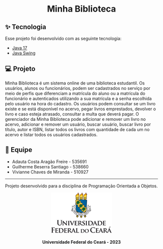 
<h1 align="center">Minha Biblioteca</h1>

## ✨ Tecnologia

Esse projeto foi desenvolvido com as seguinte tecnologia:

- [Java 17](https://www.oracle.com/java/technologies/javase/jdk17-archive-downloads.html)
- [Java Swing](https://docs.oracle.com/javase/tutorial/uiswing/)


## 💻 Projeto

Minha Biblioteca é um sistema online de uma biblioteca estudantil. Os usuários,
alunos ou funcionários, podem ser cadastrados no serviço por meio de perfis que
diferenciam a matrícula do aluno ou a matrícula do funcionário e autenticados utilizando a
sua matrícula e a senha escolhida pelo usuário na hora do cadastro. Os usuários podem
consultar se um livro existe e se está disponível no acervo, pegar livros emprestados,
devolver o livro e caso esteja atrasado, consultar a multa que deverá pagar. O gerenciador
da Minha Biblioteca pode adicionar e remover um livro no acervo, adicionar e remover um
usuário, buscar usuário, buscar livro por título, autor e ISBN, listar todos os livros com
quantidade de cada um no acervo e listar todos os usuários cadastrados.

## 🚀 Equipe

- Adauta Costa Aragão Freire - 535691
- Guilherme Beserra Santiago - 538660
- Vivianne Chaves de Miranda - 510927

---
Projeto desenvolvido para a disciplina de Programação Orientada a Objetos.

<p align="center">
  <img alt="UFC" src="https://github.com/VivianneMiranda/MinhaBiblioteca/blob/main/ufc-logo-universidade.png" width="200">
</p>

<h4 align="center">Universidade Federal do Ceará - 2023</h4> 

